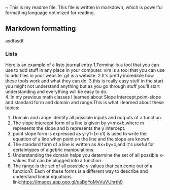 ~
This is my readme file.
This file is written in markdown,
which is powerful formatting language optimized for reading.
## Markdown formatting
asdfasdf
### Lists
Here is an example of a listo
journal entry
1.Terminal is a tool that you can use to add stuff in any place in your computer.
vim is a tool that you can use to add files in your website.
git is a website.
2.It's pretty incredible how these tools work and what they can do.
3.this is really easy stuff in the  start you might not understand anything but as you go through stuff you'll start understanding and everything will be easy to do.  
4. In my previous math classes I learned about Slope Intercept,point-slope and  standard form and domain and range.This is what i learned about these topics:
1. Domain and range identify all possible inputs and outputs of a function.
2. The slope intercept form of a line is given by y=mx+b,where m represents the 
slope and b represents the y intercept.
3. point slope form is expressed as y-y1=(x-x1) is used to write the equation of a line when point on the line and the slope are known.
4. The standard form of a line is written as Ax+by=c,and it's useful for certaintypes of algebric manipulations.
5. Understanding the domain helps you determine the set of all possible x-values that can be plugged into a function.
6. The range is the set of all possible y-values that can come out of a function7. Each of these forms is a different way to describe and understand linear equations.
link:https://images.app.goo.gl/uaBgYoMyVuVUhrth9 

